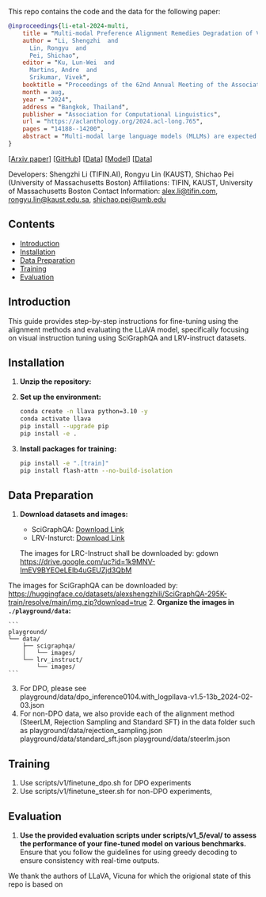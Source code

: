 This repo contains the code and the data for the following paper:

```bibtex
@inproceedings{li-etal-2024-multi,
    title = "Multi-modal Preference Alignment Remedies Degradation of Visual Instruction Tuning on Language Models",
    author = "Li, Shengzhi  and
      Lin, Rongyu  and
      Pei, Shichao",
    editor = "Ku, Lun-Wei  and
      Martins, Andre  and
      Srikumar, Vivek",
    booktitle = "Proceedings of the 62nd Annual Meeting of the Association for Computational Linguistics (Volume 1: Long Papers)",
    month = aug,
    year = "2024",
    address = "Bangkok, Thailand",
    publisher = "Association for Computational Linguistics",
    url = "https://aclanthology.org/2024.acl-long.765",
    pages = "14188--14200",
    abstract = "Multi-modal large language models (MLLMs) are expected to support multi-turn queries of interchanging image and text modalities in production. However, the current MLLMs trained with visual-question-answering (VQA) datasets could suffer from degradation, as VQA datasets lack the diversity and complexity of the original text instruction datasets with which the underlying language model was trained. To address this degradation, we first collect a lightweight, 5k-sample VQA preference dataset where answers were annotated by Gemini for five quality metrics in a granular fashion and investigate standard Supervised Fine-tuning, rejection sampling, Direct Preference Optimization (DPO) and SteerLM algorithms. Our findings indicate that with DPO, we can surpass the instruction-following capabilities of the language model, achieving a 6.73 score on MT-Bench, compared to Vicuna{'}s 6.57 and LLaVA{'}s 5.99. This enhancement in textual instruction-following capability correlates with boosted visual instruction performance (+4.9{\%} on MM-Vet, +6{\%} on LLaVA-Bench), with minimal alignment tax on visual knowledge benchmarks compared to the previous RLHF approach. In conclusion, we propose a distillation-based multi-modal alignment model with fine-grained annotations on a small dataset that restores and boosts MLLM{'}s language capability after visual instruction tuning.",
}
```
[[Arxiv paper](https://arxiv.org/abs/2402.10884)]
[[GitHub](https://github.com/findalexli/mllm-dpo)]
[[Data](https://huggingface.co/datasets/alexshengzhili/llava-preference-dpo)]
[[Model](https://huggingface.co/alexshengzhili/llava-v1.5-13b-dpo/edit/main/README.md)]
[[Data](https://huggingface.co/datasets/alexshengzhili/mllm-dpo)]

Developers: Shengzhi Li (TIFIN.AI), Rongyu Lin (KAUST), Shichao Pei (University of Massachusetts Boston)
Affiliations: TIFIN, KAUST, University of Massachusetts Boston
Contact Information: alex.li@tifin.com, rongyu.lin@kaust.edu.sa, shichao.pei@umb.edu

## Contents

- [Introduction](#introduction)
- [Installation](#installation)
- [Data Preparation](#data-preparation)
- [Training](#training)
- [Evaluation](#evaluation)

## Introduction

This guide provides step-by-step instructions for fine-tuning using the alignment methods and evaluating the LLaVA model, specifically focusing on visual instruction tuning using SciGraphQA and LRV-instruct datasets.

## Installation

1. **Unzip the repository:**


2. **Set up the environment:**

    ```bash
    conda create -n llava python=3.10 -y
    conda activate llava
    pip install --upgrade pip
    pip install -e .
    ```

3. **Install packages for training:**

    ```bash
    pip install -e ".[train]"
    pip install flash-attn --no-build-isolation
    ```

## Data Preparation

1. **Download datasets and images:**
   - SciGraphQA: [Download Link](https://huggingface.co/datasets/alexshengzhili/SciGraphQA-295K-train)
   - LRV-Insturct: [Download Link](https://github.com/FuxiaoLiu/LRV-Instruction)

    The images for LRC-Instruct shall be downloaded by: 
gdown https://drive.google.com/uc?id=1k9MNV-ImEV9BYEOeLEIb4uGEUZjd3QbM

The images for SciGraphQA can be downloaded by: 
https://huggingface.co/datasets/alexshengzhili/SciGraphQA-295K-train/resolve/main/img.zip?download=true
2. **Organize the images in `./playground/data`:**

    ```
    playground/
    └── data/
        ├── scigraphqa/
        │   └── images/
        └── lrv_instruct/
            └── images/
    ```

3. For DPO, please see playground/data/dpo_inference0104.with_logpllava-v1.5-13b_2024-02-03.json
4. For non-DPO data, we also provide each of the alignment method (SteerLM, Rejection Sampling and Standard SFT) in the data folder such as
playground/data/rejection_sampling.json
playground/data/standard_sft.json
playground/data/steerlm.json
## Training

1. Use scripts/v1/finetune_dpo.sh for DPO experiments
2. Use scripts/v1/finetune_steer.sh for non-DPO experiments, 


## Evaluation

1. **Use the provided evaluation scripts under scripts/v1_5/eval/ to assess the performance of your fine-tuned model on various benchmarks.** Ensure that you follow the guidelines for using greedy decoding to ensure consistency with real-time outputs.

We thank the authors of LLaVA, Vicuna for which the origional state of this repo is based on


